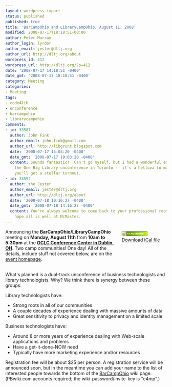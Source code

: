 ```yaml
---
layout: wordpress-import
status: published
published: true
title: 'BarCampOhio and LibraryCampOhio, August 11, 2008'
modified: 2008-07-17T18:18:51+00:00
author: Peter Murray
author_login: lyrdor
author_email: jester@dltj.org
author_url: http://dltj.org/about
wordpress_id: 412
wordpress_url: http://dltj.org/?p=412
date: '2008-07-17 14:18:51 -0400'
date_gmt: '2008-07-17 18:18:51 -0400'
category: Meeting
categories:
- Meeting
tags:
- code4lib
- unconference
- barcampohio
- librarycampohio
comments:
- id: 33587
  author: John Fink
  author_email: john.fink@gmail.com
  author_url: http://libgrunt.blogspot.com
  date: '2008-07-17 15:03:20 -0400'
  date_gmt: '2008-07-17 19:03:20 -0400'
  content: Sounds fantastic!  Can't go myself, but I had a wonderful experience at
    the One Big Library unconference in Toronto -- it's a helluva format.  Hopefully
    you'll get a stellar turnout.
- id: 33592
  author: the Jester
  author_email: jester@dltj.org
  author_url: http://dltj.org/about
  date: '2008-07-18 10:16:27 -0400'
  date_gmt: '2008-07-18 14:16:27 -0400'
  content: You're always welcome to come back to your professional roots, John.  I
    hope all is well at McMaster.
---
```

<div style="float:right; padding: 0.5em 1.5em 3em 0"><a href="http://suda.co.uk/projects/microformats/hcalendar/get-cal.php?uri=http://dltj.org/article/barcampohio-librarycampohio-2008/" title="Download iCal file"><img src="/wp-content/uploads/2008/07/microformat_hcalendar.png" alt="hCalendar Encoded Microformat" width="80" height="15" /><br />Download iCal file</a></div>
<div class="vevent" id="barcampohio-librarycampohio-2008-hcalendar">Announcing the <span class="summary"><strong>BarCampOhio/LibraryCampOhio</strong></span> meeting on <strong>Monday, August 11th</strong> from <strong><abbr class="dtstart" title="2008-08-11T10:00-04:00" style="border:none;text-decoration: none;">10am</abbr> to <abbr class="dtend" title="2008-08-11T17:30-04:00" style="border:none;text-decoration: none;">5:30pm</abbr></strong> at the <a href="http://bcohmap.notlong.com/" title=""><span class="location"><strong>OCLC Conference Center in Dublin, OH</strong></span></a>.  Two camp communities!  One day!  All of the details, include stuff not covered below, are on the <a href="http://barcamp.org/BarCampOhio" title="BarCampOhio/LibraryCampOhio homepage" class="url">event homepage</a>.</div>
<p><!--more--><br />
What's planned is a dual-track unconference of business technologists and library technologists.  Why?  We think there is synergy between these groups:</p>
<p>Library technologists have:</p>
<ul>
<li>Strong roots in all of our communities</li>
<li>A couple decades of experience dealing with massive amounts of data</li>
<li>Great sensitivity to privacy and identity management on a limited scale</li>
</ul>
<p>Business technologists have:</p>
<ul>
<li>Around 8 or more years of experience dealing with Web-scale applications and problems</li>
<li>Have a get-it-done-NOW need</li>
<li>Typically have more marketing experience and/or resources</li>
</ul>
<p>Registration fee will be about $25 per person.  A registration service will be announced soon, but in the meantime you can add your name to the list of interested people towards the bottom of the <a href="http://barcamp.org/BarCampOhio" title="BarCamp wiki / BarCampOhio">BarCampOhio</a> wiki page.  (PBwiki.com accounts required; the wiki-password/invite-key is "c4mp".)</p>
